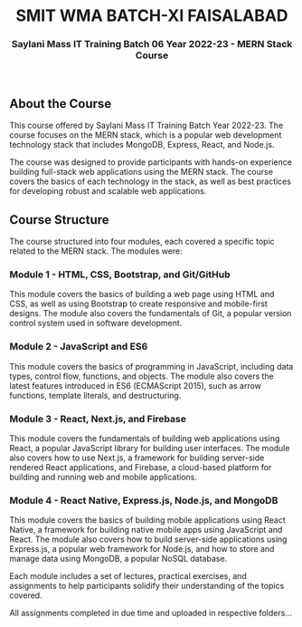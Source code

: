 <h1 align="center"> SMIT WMA BATCH-XI FAISALABAD </h1>
<h3 align="center">Saylani Mass IT Training Batch 06 Year 2022-23 - MERN Stack Course</h1>
<br>
<h2>About the Course</h2>

<p>This course offered by Saylani Mass IT Training Batch Year 2022-23. The course focuses on the MERN stack, which is a popular web development technology stack that includes MongoDB, Express, React, and Node.js.</p>

<p>The course was designed to provide participants with hands-on experience building full-stack web applications using the MERN stack. The course covers the basics of each technology in the stack, as well as best practices for developing robust and scalable web applications.</p>

<h2>Course Structure</h2>

<p>The course structured into four modules, each covered a specific topic related to the MERN stack. The modules were:</p>

<h3>Module 1 - HTML, CSS, Bootstrap, and Git/GitHub</h3>

<p>This module covers the basics of building a web page using HTML and CSS, as well as using Bootstrap to create responsive and mobile-first designs. The module also covers the fundamentals of Git, a popular version control system used in software development.</p>

<h3>Module 2 - JavaScript and ES6</h3>

<p>This module covers the basics of programming in JavaScript, including data types, control flow, functions, and objects. The module also covers the latest features introduced in ES6 (ECMAScript 2015), such as arrow functions, template literals, and destructuring.</p>

<h3>Module 3 - React, Next.js, and Firebase</h3>

<p>This module covers the fundamentals of building web applications using React, a popular JavaScript library for building user interfaces. The module also covers how to use Next.js, a framework for building server-side rendered React applications, and Firebase, a cloud-based platform for building and running web and mobile applications.</p>

<h3>Module 4 - React Native, Express.js, Node.js, and MongoDB</h3>

<p>This module covers the basics of building mobile applications using React Native, a framework for building native mobile apps using JavaScript and React. The module also covers how to build server-side applications using Express.js, a popular web framework for Node.js, and how to store and manage data using MongoDB, a popular NoSQL database.</p>

<p>Each module includes a set of lectures, practical exercises, and assignments to help participants solidify their understanding of the topics covered.</p>

<p>All assignments completed in due time and uploaded in respective folders...</p>